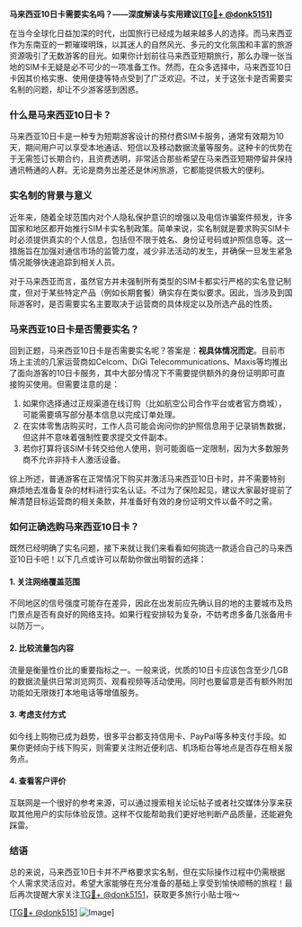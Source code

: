 **马来西亚10日卡需要实名吗？——深度解读与实用建议[[TG💪+ @donk5151](https://t.me/s/donk5151)]**

在当今全球化日益加深的时代，出国旅行已经成为越来越多人的选择。而马来西亚作为东南亚的一颗璀璨明珠，以其迷人的自然风光、多元的文化氛围和丰富的旅游资源吸引了无数游客的目光。如果你计划前往马来西亚短期旅行，那么办理一张当地的SIM卡无疑是必不可少的一项准备工作。然而，在众多选择中，马来西亚10日卡因其价格实惠、使用便捷等特点受到了广泛欢迎。不过，关于这张卡是否需要实名制的问题，却让不少游客感到困惑。

### **什么是马来西亚10日卡？**

马来西亚10日卡是一种专为短期游客设计的预付费SIM卡服务，通常有效期为10天，期间用户可以享受本地通话、短信以及移动数据流量等服务。这种卡的优势在于无需签订长期合约，且资费透明，非常适合那些希望在马来西亚短期停留并保持通讯畅通的人群。无论是商务出差还是休闲旅游，它都能提供极大的便利。

### **实名制的背景与意义**

近年来，随着全球范围内对个人隐私保护意识的增强以及电信诈骗案件频发，许多国家和地区都开始推行SIM卡实名制政策。简单来说，实名制就是要求购买SIM卡时必须提供真实的个人信息，包括但不限于姓名、身份证号码或护照信息等。这一措施旨在加强对通信市场的监管力度，减少非法活动的发生，并确保一旦发生紧急情况能够快速追踪到相关人员。

对于马来西亚而言，虽然官方并未强制所有类型的SIM卡都实行严格的实名登记制度，但对于某些特定产品（例如长期套餐）确实存在类似要求。因此，当涉及到国际游客时，是否需要实名主要取决于运营商的具体规定以及所选产品的性质。

### **马来西亚10日卡是否需要实名？**

回到正题，马来西亚10日卡是否需要实名呢？答案是：**视具体情况而定**。目前市场上主流的几家运营商如Celcom、DiGi Telecommunications、Maxis等均推出了面向游客的10日卡服务，其中大部分情况下不需要提供额外的身份证明即可直接购买使用。但需要注意的是：

1. 如果你选择通过正规渠道在线订购（比如航空公司合作平台或者官方商城），可能需要填写部分基本信息以完成订单处理。
2. 在实体零售店购买时，工作人员可能会询问你的护照信息用于记录销售数据，但这并不意味着强制性要求提交文件副本。
3. 若你打算将该SIM卡转交给他人使用，则可能面临一定限制，因为大多数服务商不允许非持卡人激活设备。

综上所述，普通游客在正常情况下购买并激活马来西亚10日卡时，并不需要特别麻烦地去准备复杂的材料进行实名认证。不过为了保险起见，建议大家最好提前了解清楚目标运营商的相关条款，并准备好有效的身份证明文件以备不时之需。

### **如何正确选购马来西亚10日卡？**

既然已经明确了实名问题，接下来就让我们来看看如何挑选一款适合自己的马来西亚10日卡吧！以下几点或许可以帮助你做出明智的选择：

#### **1. 关注网络覆盖范围**
不同地区的信号强度可能存在差异，因此在出发前应先确认目的地的主要城市及热门景点是否有良好的网络支持。如果行程安排较为复杂，不妨考虑多备几张备用卡以防万一。

#### **2. 比较流量包内容**
流量是衡量性价比的重要指标之一。一般来说，优质的10日卡应该包含至少几GB的数据流量供日常浏览网页、观看视频等活动使用。同时也要留意是否有额外附加功能如无限拨打本地电话等增值服务。

#### **3. 考虑支付方式**
如今线上购物已成为趋势，很多平台都支持信用卡、PayPal等多种支付手段。如果你更倾向于线下购买，则需要关注附近便利店、机场柜台等地点是否存在相关服务点。

#### **4. 查看客户评价**
互联网是一个很好的参考来源，可以通过搜索相关论坛帖子或者社交媒体分享来获取其他用户的实际体验反馈。这样不仅能帮助我们更好地判断产品质量，还能避免踩雷。

### **结语**

总的来说，马来西亚10日卡并不严格要求实名制，但在实际操作过程中仍需根据个人需求灵活应对。希望大家能够在充分准备的基础上享受到愉快顺畅的旅程！最后再次提醒大家关注[TG💪+ @donk5151](https://t.me/s/donk5151)，获取更多旅行小贴士哦～

[[TG💪+ @donk5151](https://t.me/s/donk5151) ![Image](https://i.postimg.cc/rwNCRYN7/Snipaste-2025-04-30-17-27-05.png)]